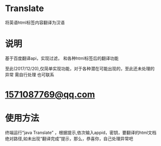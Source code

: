 # Translate
将英语html标签内容翻译为汉语

# 说明
基于百度翻译api，实现过滤<script>xxx</script>， <style>xxx</style> 和各种html标签后的翻译功能


至此(2017/12/20),仅简单实现功能，对于各种潜在可能出现的，至此还未处理的异常 需自行处理
也可联系
# 1571087769@qq.com


# 使用方法
终端运行“java Translate” ，根据提示,依次输入appid，密钥，要翻译的html文档绝对路径,如未出现“翻译完成”提示，那么，恭喜你，自己处理异常吧


